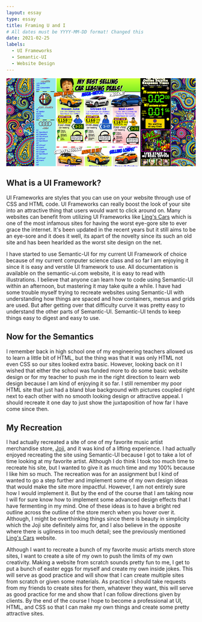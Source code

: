 ```yaml
---
layout: essay
type: essay
title: Framing U and I
# All dates must be YYYY-MM-DD format! Changed this
date: 2021-02-25
labels:
  - UI Frameworks
  - Semantic-UI
  - Website Design
---
```


<img class="ui medium right floated rounded image" src="../images/lingscars.png">

## What is a UI Framework?

UI Frameworks are styles that you can use on your website through use of CSS and HTML code. UI Frameworks can really boost the look of your site into an attractive thing that users
would want to click around on. Many websites can benefit from utilizing UI Frameworks like [Ling's Cars](https://www.lingscars.com/) which is one of the most infamous sites for having
the worst eye-gore site to ever grace the internet. It's been updated in the recent years but it still aims to be an eye-sore and it does it well, its apart of the novelty since its
such an old site and has been hearlded as the worst site design on the net.

I have started to use Semantic-UI for my current UI Framework of choice because of my current computer science class and so far I am enjoying it since it is easy and verstile UI
framework to use. All documentation is available on the semantic-ui.com website, it is easy to read with illustrations. I believe that anyone can learn how to code using Semantic-UI
within an afternoon, but mastering it may take quite a while. I have had some trouble myself trying to recreate websites using Semantic-UI with understanding how things are spaced
and how containers, menus and grids are used. But after getting over that difficulty curve it was pretty easy to understand the other parts of Semantic-UI. Semantic-UI tends to keep
things easy to digest and easy to use.

## Now for the Semantics

I remember back in high school one of my engineering teachers allowed us to learn a little bit of HTML, but the thing was that it was only HTML not even CSS so our sites looked extra
basic. However, looking back on it I wished that either the school was funded more to do some basic website design or for my teacher to push me in the right direction to learn web
design because I am kind of enjoying it so far. I still remember my poor HTML site that just had a bland blue background with pictures coupled right next to each other with no smooth
looking design or attractive appeal. I should recreate it one day to just show the juxtaposition of how far I have come since then.

## My Recreation

I had actually recreated a site of one of my favorite music artist merchandise store, [Joji](https://shop.jojimusic.com/), and it was kind of a lifting experience. I had actually 
enjoyed recreating the site using Semantic-UI because I got to take a lot of time looking at my favorite artist. Although I do think I took too much time to recreate his site, 
but I wanted to give it as much time and my 100% because I like him so much. The recreation was for an assignment but I kind of wanted to go a step further and implement some 
of my own design ideas that would make the site more impactful. However, I am not entirely sure how I would implement it. But by the end of the course that I am taking now I will for sure know how to implement some advanced design effects that I have fermenting in my mind. One of these ideas is to have a bright red outline across the outline of the store merch
when you hover over it. Although, I might be overthinking things since there is beauty in simplicity which the Joji site definitely aims for, and I also believe in the opposite where
there is ugliness in too much detail; see the previously mentioned [Ling's Cars](https://www.lingscars.com/) website.

Although I want to recreate a bunch of my favorite music artists merch store sites, I want to create a site of my own to push the limits of my own creativity. Making a website from
scratch sounds pretty fun to me, I get to put a bunch of easter eggs for myself and create my own inside jokes. This will serve as good practice and will show that I can create
multiple sites from scratch or given some materials. As practice I should take requests from my friends to create sites for them, whatever they want, this will serve as good practice
for me and show that I can follow directions given by clients. By the end of the course I hope to become a professional at UI, HTML, and CSS so that I can make my own things and
create some pretty attractive sites.
